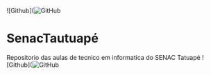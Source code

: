 ![Github](![GitHub](https://img.shields.io/github/license/polianacaroline/senactatuape)
# SenacTautuapé
Repositorio das aulas de tecnico em informatica do SENAC Tatuapé
![Github](![GitHub](https://img.shields.io/github/license/polianacaroline/senactatuape)

